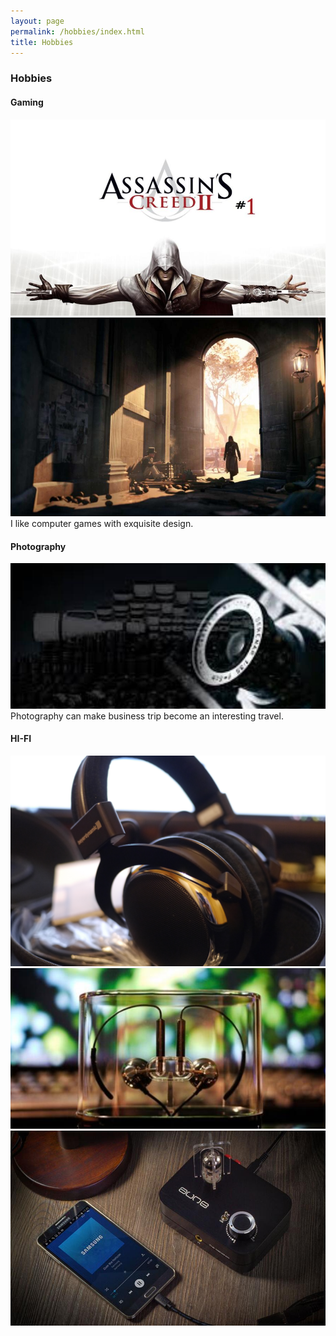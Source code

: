 ```yaml
---
layout: page
permalink: /hobbies/index.html
title: Hobbies
---
```


### Hobbies

#### Gaming

<img src="/images/game1.jpg" class="floatpic">
<img src="/images/game3.jpg" class="floatpic">
I like computer games with exquisite design.
<div class="third">
</div>
<div class="third">
</div>

#### Photography

<img src="/images/photo.jpg" class="floatpic">
Photography can make business trip become an interesting travel.



#### HI-FI

<div class="third">
<img src="/images/hifi1.jpg">
<img src="/images/hifi2.jpg">
<img src="/images/hifi3.jpg">
</div>








